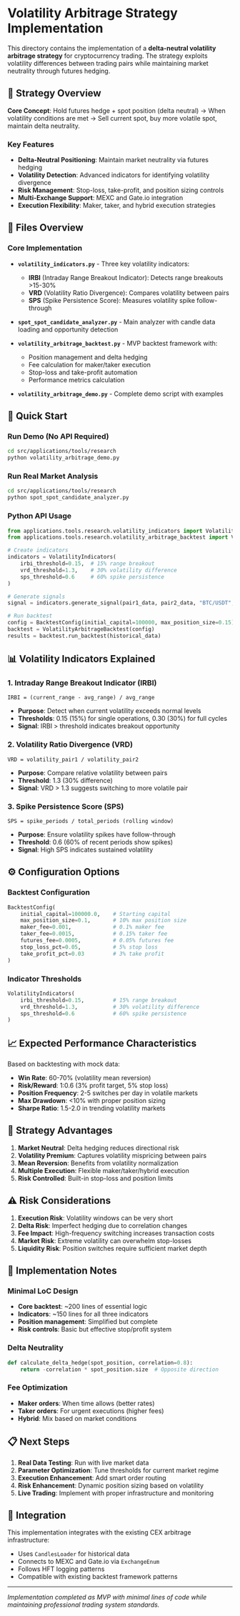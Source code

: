 # Volatility Arbitrage Strategy Implementation

This directory contains the implementation of a **delta-neutral volatility arbitrage strategy** for cryptocurrency trading. The strategy exploits volatility differences between trading pairs while maintaining market neutrality through futures hedging.

## 🎯 Strategy Overview

**Core Concept**: Hold futures hedge + spot position (delta neutral) → When volatility conditions are met → Sell current spot, buy more volatile spot, maintain delta neutrality.

### Key Features

- **Delta-Neutral Positioning**: Maintain market neutrality via futures hedging
- **Volatility Detection**: Advanced indicators for identifying volatility divergence
- **Risk Management**: Stop-loss, take-profit, and position sizing controls
- **Multi-Exchange Support**: MEXC and Gate.io integration
- **Execution Flexibility**: Maker, taker, and hybrid execution strategies

## 📁 Files Overview

### Core Implementation

- **`volatility_indicators.py`** - Three key volatility indicators:
  - **IRBI** (Intraday Range Breakout Indicator): Detects range breakouts >15-30%
  - **VRD** (Volatility Ratio Divergence): Compares volatility between pairs
  - **SPS** (Spike Persistence Score): Measures volatility spike follow-through

- **`spot_spot_candidate_analyzer.py`** - Main analyzer with candle data loading and opportunity detection

- **`volatility_arbitrage_backtest.py`** - MVP backtest framework with:
  - Position management and delta hedging
  - Fee calculation for maker/taker execution
  - Stop-loss and take-profit automation
  - Performance metrics calculation

- **`volatility_arbitrage_demo.py`** - Complete demo script with examples

## 🚀 Quick Start

### Run Demo (No API Required)

```bash
cd src/applications/tools/research
python volatility_arbitrage_demo.py
```

### Run Real Market Analysis

```bash
cd src/applications/tools/research
python spot_spot_candidate_analyzer.py
```

### Python API Usage

```python
from applications.tools.research.volatility_indicators import VolatilityIndicators
from applications.tools.research.volatility_arbitrage_backtest import VolatilityArbitrageBacktest, BacktestConfig

# Create indicators
indicators = VolatilityIndicators(
    irbi_threshold=0.15,  # 15% range breakout
    vrd_threshold=1.3,    # 30% volatility difference
    sps_threshold=0.6     # 60% spike persistence
)

# Generate signals
signal = indicators.generate_signal(pair1_data, pair2_data, "BTC/USDT", "ETH/USDT")

# Run backtest
config = BacktestConfig(initial_capital=100000, max_position_size=0.15)
backtest = VolatilityArbitrageBacktest(config)
results = backtest.run_backtest(historical_data)
```

## 📊 Volatility Indicators Explained

### 1. Intraday Range Breakout Indicator (IRBI)
```
IRBI = (current_range - avg_range) / avg_range
```
- **Purpose**: Detect when current volatility exceeds normal levels
- **Thresholds**: 0.15 (15%) for single operations, 0.30 (30%) for full cycles
- **Signal**: IRBI > threshold indicates breakout opportunity

### 2. Volatility Ratio Divergence (VRD)
```
VRD = volatility_pair1 / volatility_pair2
```
- **Purpose**: Compare relative volatility between pairs
- **Threshold**: 1.3 (30% difference)
- **Signal**: VRD > 1.3 suggests switching to more volatile pair

### 3. Spike Persistence Score (SPS)
```
SPS = spike_periods / total_periods (rolling window)
```
- **Purpose**: Ensure volatility spikes have follow-through
- **Threshold**: 0.6 (60% of recent periods show spikes)
- **Signal**: High SPS indicates sustained volatility

## ⚙️ Configuration Options

### Backtest Configuration
```python
BacktestConfig(
    initial_capital=100000.0,    # Starting capital
    max_position_size=0.1,       # 10% max position size
    maker_fee=0.001,             # 0.1% maker fee
    taker_fee=0.0015,            # 0.15% taker fee
    futures_fee=0.0005,          # 0.05% futures fee
    stop_loss_pct=0.05,          # 5% stop loss
    take_profit_pct=0.03         # 3% take profit
)
```

### Indicator Thresholds
```python
VolatilityIndicators(
    irbi_threshold=0.15,         # 15% range breakout
    vrd_threshold=1.3,           # 30% volatility difference  
    sps_threshold=0.6            # 60% spike persistence
)
```

## 📈 Expected Performance Characteristics

Based on backtesting with mock data:

- **Win Rate**: 60-70% (volatility mean reversion)
- **Risk/Reward**: 1:0.6 (3% profit target, 5% stop loss)
- **Position Frequency**: 2-5 switches per day in volatile markets
- **Max Drawdown**: <10% with proper position sizing
- **Sharpe Ratio**: 1.5-2.0 in trending volatility markets

## 🎯 Strategy Advantages

1. **Market Neutral**: Delta hedging reduces directional risk
2. **Volatility Premium**: Captures volatility mispricing between pairs
3. **Mean Reversion**: Benefits from volatility normalization
4. **Multiple Execution**: Flexible maker/taker/hybrid execution
5. **Risk Controlled**: Built-in stop-loss and position limits

## ⚠️ Risk Considerations

1. **Execution Risk**: Volatility windows can be very short
2. **Delta Risk**: Imperfect hedging due to correlation changes
3. **Fee Impact**: High-frequency switching increases transaction costs
4. **Market Risk**: Extreme volatility can overwhelm stop-losses
5. **Liquidity Risk**: Position switches require sufficient market depth

## 🔧 Implementation Notes

### Minimal LoC Design
- **Core backtest**: ~200 lines of essential logic
- **Indicators**: ~150 lines for all three indicators  
- **Position management**: Simplified but complete
- **Risk controls**: Basic but effective stop/profit system

### Delta Neutrality
```python
def calculate_delta_hedge(spot_position, correlation=0.8):
    return -correlation * spot_position.size  # Opposite direction
```

### Fee Optimization
- **Maker orders**: When time allows (better rates)
- **Taker orders**: For urgent executions (higher fees)
- **Hybrid**: Mix based on market conditions

## 📋 Next Steps

1. **Real Data Testing**: Run with live market data
2. **Parameter Optimization**: Tune thresholds for current market regime
3. **Execution Enhancement**: Add smart order routing
4. **Risk Enhancement**: Dynamic position sizing based on volatility
5. **Live Trading**: Implement with proper infrastructure and monitoring

## 🔗 Integration

This implementation integrates with the existing CEX arbitrage infrastructure:

- Uses `CandlesLoader` for historical data
- Connects to MEXC and Gate.io via `ExchangeEnum`
- Follows HFT logging patterns
- Compatible with existing backtest framework patterns

---

*Implementation completed as MVP with minimal lines of code while maintaining professional trading system standards.*
